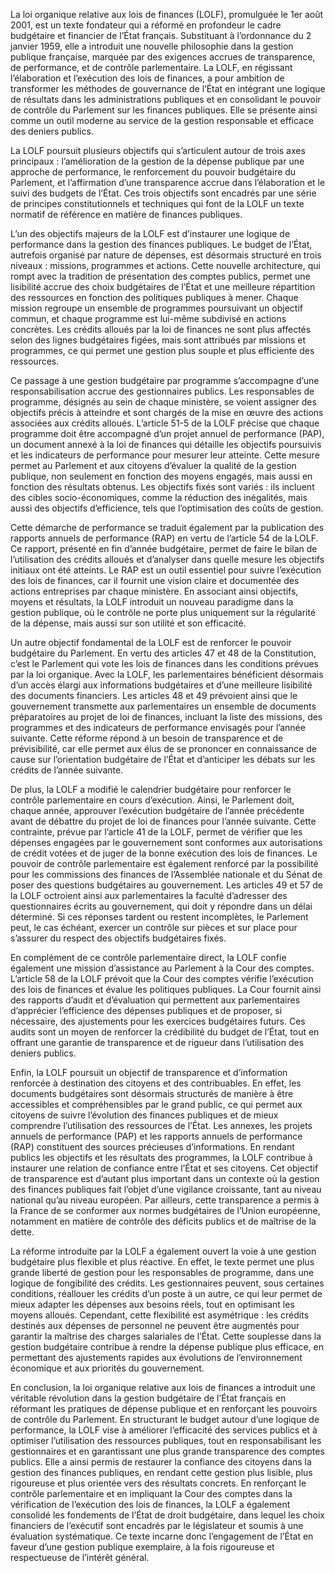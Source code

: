 La loi organique relative aux lois de finances (LOLF), promulguée le 1er août 2001, est un texte fondateur qui a réformé en profondeur le cadre budgétaire et financier de l’État français. Substituant à l’ordonnance du 2 janvier 1959, elle a introduit une nouvelle philosophie dans la gestion publique française, marquée par des exigences accrues de transparence, de performance, et de contrôle parlementaire. La LOLF, en régissant l’élaboration et l’exécution des lois de finances, a pour ambition de transformer les méthodes de gouvernance de l’État en intégrant une logique de résultats dans les administrations publiques et en consolidant le pouvoir de contrôle du Parlement sur les finances publiques. Elle se présente ainsi comme un outil moderne au service de la gestion responsable et efficace des deniers publics.

La LOLF poursuit plusieurs objectifs qui s’articulent autour de trois axes principaux : l’amélioration de la gestion de la dépense publique par une approche de performance, le renforcement du pouvoir budgétaire du Parlement, et l’affirmation d’une transparence accrue dans l’élaboration et le suivi des budgets de l’État. Ces trois objectifs sont encadrés par une série de principes constitutionnels et techniques qui font de la LOLF un texte normatif de référence en matière de finances publiques.

L’un des objectifs majeurs de la LOLF est d’instaurer une logique de performance dans la gestion des finances publiques. Le budget de l’État, autrefois organisé par nature de dépenses, est désormais structuré en trois niveaux : missions, programmes et actions. Cette nouvelle architecture, qui rompt avec la tradition de présentation des comptes publics, permet une lisibilité accrue des choix budgétaires de l’État et une meilleure répartition des ressources en fonction des politiques publiques à mener. Chaque mission regroupe un ensemble de programmes poursuivant un objectif commun, et chaque programme est lui-même subdivisé en actions concrètes. Les crédits alloués par la loi de finances ne sont plus affectés selon des lignes budgétaires figées, mais sont attribués par missions et programmes, ce qui permet une gestion plus souple et plus efficiente des ressources.

Ce passage à une gestion budgétaire par programme s’accompagne d’une responsabilisation accrue des gestionnaires publics. Les responsables de programme, désignés au sein de chaque ministère, se voient assigner des objectifs précis à atteindre et sont chargés de la mise en œuvre des actions associées aux crédits alloués. L’article 51-5 de la LOLF précise que chaque programme doit être accompagné d’un projet annuel de performance (PAP), un document annexé à la loi de finances qui détaille les objectifs poursuivis et les indicateurs de performance pour mesurer leur atteinte. Cette mesure permet au Parlement et aux citoyens d’évaluer la qualité de la gestion publique, non seulement en fonction des moyens engagés, mais aussi en fonction des résultats obtenus. Les objectifs fixés sont variés : ils incluent des cibles socio-économiques, comme la réduction des inégalités, mais aussi des objectifs d’efficience, tels que l’optimisation des coûts de gestion.

Cette démarche de performance se traduit également par la publication des rapports annuels de performance (RAP) en vertu de l’article 54 de la LOLF. Ce rapport, présenté en fin d’année budgétaire, permet de faire le bilan de l’utilisation des crédits alloués et d’analyser dans quelle mesure les objectifs initiaux ont été atteints. Le RAP est un outil essentiel pour suivre l’exécution des lois de finances, car il fournit une vision claire et documentée des actions entreprises par chaque ministère. En associant ainsi objectifs, moyens et résultats, la LOLF introduit un nouveau paradigme dans la gestion publique, où le contrôle ne porte plus uniquement sur la régularité de la dépense, mais aussi sur son utilité et son efficacité.

Un autre objectif fondamental de la LOLF est de renforcer le pouvoir budgétaire du Parlement. En vertu des articles 47 et 48 de la Constitution, c’est le Parlement qui vote les lois de finances dans les conditions prévues par la loi organique. Avec la LOLF, les parlementaires bénéficient désormais d’un accès élargi aux informations budgétaires et d’une meilleure lisibilité des documents financiers. Les articles 48 et 49 prévoient ainsi que le gouvernement transmette aux parlementaires un ensemble de documents préparatoires au projet de loi de finances, incluant la liste des missions, des programmes et des indicateurs de performance envisagés pour l’année suivante. Cette réforme répond à un besoin de transparence et de prévisibilité, car elle permet aux élus de se prononcer en connaissance de cause sur l’orientation budgétaire de l’État et d’anticiper les débats sur les crédits de l’année suivante.

De plus, la LOLF a modifié le calendrier budgétaire pour renforcer le contrôle parlementaire en cours d’exécution. Ainsi, le Parlement doit, chaque année, approuver l’exécution budgétaire de l’année précédente avant de débattre du projet de loi de finances pour l’année suivante. Cette contrainte, prévue par l’article 41 de la LOLF, permet de vérifier que les dépenses engagées par le gouvernement sont conformes aux autorisations de crédit votées et de juger de la bonne exécution des lois de finances. Le pouvoir de contrôle parlementaire est également renforcé par la possibilité pour les commissions des finances de l’Assemblée nationale et du Sénat de poser des questions budgétaires au gouvernement. Les articles 49 et 57 de la LOLF octroient ainsi aux parlementaires la faculté d’adresser des questionnaires écrits au gouvernement, qui doit y répondre dans un délai déterminé. Si ces réponses tardent ou restent incomplètes, le Parlement peut, le cas échéant, exercer un contrôle sur pièces et sur place pour s’assurer du respect des objectifs budgétaires fixés.

En complément de ce contrôle parlementaire direct, la LOLF confie également une mission d’assistance au Parlement à la Cour des comptes. L’article 58 de la LOLF prévoit que la Cour des comptes vérifie l’exécution des lois de finances et évalue les politiques publiques. La Cour fournit ainsi des rapports d’audit et d’évaluation qui permettent aux parlementaires d’apprécier l’efficience des dépenses publiques et de proposer, si nécessaire, des ajustements pour les exercices budgétaires futurs. Ces audits sont un moyen de renforcer la crédibilité du budget de l’État, tout en offrant une garantie de transparence et de rigueur dans l’utilisation des deniers publics.

Enfin, la LOLF poursuit un objectif de transparence et d’information renforcée à destination des citoyens et des contribuables. En effet, les documents budgétaires sont désormais structurés de manière à être accessibles et compréhensibles par le grand public, ce qui permet aux citoyens de suivre l’évolution des finances publiques et de mieux comprendre l’utilisation des ressources de l’État. Les annexes, les projets annuels de performance (PAP) et les rapports annuels de performance (RAP) constituent des sources précieuses d’informations. En rendant publics les objectifs et les résultats des programmes, la LOLF contribue à instaurer une relation de confiance entre l’État et ses citoyens. Cet objectif de transparence est d’autant plus important dans un contexte où la gestion des finances publiques fait l’objet d’une vigilance croissante, tant au niveau national qu’au niveau européen. Par ailleurs, cette transparence a permis à la France de se conformer aux normes budgétaires de l’Union européenne, notamment en matière de contrôle des déficits publics et de maîtrise de la dette.

La réforme introduite par la LOLF a également ouvert la voie à une gestion budgétaire plus flexible et plus réactive. En effet, le texte permet une plus grande liberté de gestion pour les responsables de programme, dans une logique de fongibilité des crédits. Les gestionnaires peuvent, sous certaines conditions, réallouer les crédits d’un poste à un autre, ce qui leur permet de mieux adapter les dépenses aux besoins réels, tout en optimisant les moyens alloués. Cependant, cette flexibilité est asymétrique : les crédits destinés aux dépenses de personnel ne peuvent être augmentés pour garantir la maîtrise des charges salariales de l’État. Cette souplesse dans la gestion budgétaire contribue à rendre la dépense publique plus efficace, en permettant des ajustements rapides aux évolutions de l’environnement économique et aux priorités du gouvernement.

En conclusion, la loi organique relative aux lois de finances a introduit une véritable révolution dans la gestion budgétaire de l’État français en réformant les pratiques de dépense publique et en renforçant les pouvoirs de contrôle du Parlement. En structurant le budget autour d’une logique de performance, la LOLF vise à améliorer l’efficacité des services publics et à optimiser l’utilisation des ressources publiques, tout en responsabilisant les gestionnaires et en garantissant une plus grande transparence des comptes publics. Elle a ainsi permis de restaurer la confiance des citoyens dans la gestion des finances publiques, en rendant cette gestion plus lisible, plus rigoureuse et plus orientée vers des résultats concrets. En renforçant le contrôle parlementaire et en impliquant la Cour des comptes dans la vérification de l’exécution des lois de finances, la LOLF a également consolidé les fondements de l’État de droit budgétaire, dans lequel les choix financiers de l’exécutif sont encadrés par le législateur et soumis à une évaluation systématique. Ce texte incarne donc l’engagement de l’État en faveur d’une gestion publique exemplaire, à la fois rigoureuse et respectueuse de l’intérêt général.